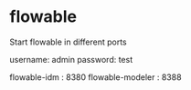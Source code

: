 # flowable

Start flowable in different ports

username: admin
password: test

flowable-idm : 8380
flowable-modeler : 8388
